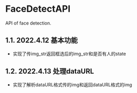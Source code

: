 # FaceDetectAPI
API of face detection.

## 1.1. 2022.4.12 基本功能
- 实现了传img_str返回框选后的img_str和是否有人的state

## 1.2. 2022.4.13 处理dataURL
- 实现了解析dataURL格式传的img和返回dataURL格式的img
